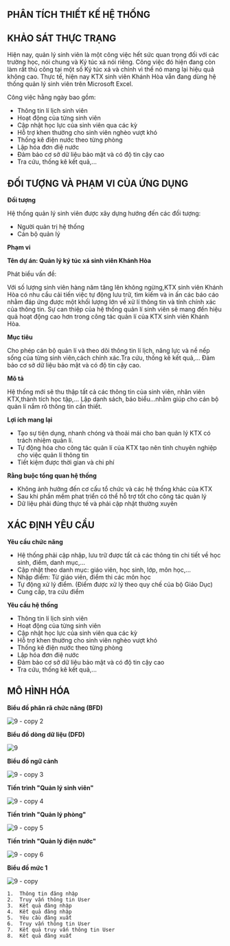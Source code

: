 ﻿## PHÂN TÍCH THIẾT KẾ HỆ THỐNG

## KHẢO SÁT THỰC TRẠNG

Hiện nay, quản lý sinh viên là một công việc hết sức quan trọng đối với các trường học,
nói chung và Ký túc xá nói riêng. Công việc đó hiện đang còn làm rất thủ công tại một 
số Ký túc xá và chính vì thế nó mang lại hiệu quả không cao. 
Thực tế, hiện nay KTX sinh viên Khánh Hòa
vẫn đang dùng hệ thống quản lý sinh viên trên Microsoft Excel. 

Công việc hằng ngày bao gồm:
<ul>
  <li>Thông tin lí lịch sinh viên</li>
  <li>Hoạt động của từng sinh viên</li>
  <li>Cập nhật học lực của sinh viên qua các kỳ</li>
  <li>Hỗ trợ khen thưởng cho sinh viên nghèo vượt khó</li>
  <li>Thống kê điện nước theo từng phòng</li>
  <li>Lập hóa đơn điệ nước</li>
  <li>Đảm bảo cơ sở dữ liệu bảo mật và có độ tin cậy cao</li>
  <li>Tra cứu, thống kê kết quả,...</li>

</ul>

## ĐỐI TƯỢNG VÀ PHẠM VI CỦA ỨNG DỤNG

**Đối tượng**

Hệ thống quản lý sinh viên được xây dựng hướng đến các đối tượng:

<ul>
  <li>Người quản trị hệ thống</li>
  <li>Cán bộ quản lý</li>
</ul>

**Phạm vi**

**Tên dự án: Quản lý ký túc xá sinh viên Khánh Hòa**

Phát biểu vấn đề: 

Với số lượng sinh viên hàng năm tăng lên không ngừng,KTX sinh viên Khánh Hòa có nhu 
cầu cải tiến việc tự động lưu trữ, tìm kiếm và in ấn các báo 
cáo nhằm đáp ứng được một khối lượng lớn về xử lí thông tin và tính chính xác 
của thông tin. Sự can thiệp của hệ thống quản lí sinh viên sẽ mang đến hiệu quả hoạt động cao hơn 
trong công tác quản lí của KTX sinh viên Khánh Hòa.

**Mục tiêu**

Cho phép cán bộ quản lí và theo dõi thông tin lí lịch, 
năng lực và nề nếp sống của từng sinh viên,cách chính xác.Tra cứu, thống kê kết quả,...
Đảm bảo cơ sở dữ liệu bảo mật và có độ tin cậy cao.  

**Mô tả**

Hệ thống mới sẽ thu thập tất cả các thông tin của sinh viên, 
nhân viên KTX,thành tích học tập,…
Lập danh sách, báo biểu…nhằm giúp cho cán bộ quản lí 
nắm rõ thông tin cần thiết.

**Lợi ích mang lại**

<ul>
  <li>Tạo sự tiện dụng, nhanh chóng và thoải mái cho ban quản lý KTX có trách nhiệm quản lí.</li>
  <li>Tự động hóa cho công tác quản lí của KTX tạo nên tính chuyên nghiệp cho việc quản lí thông tin</li>
  <li>Tiết kiệm được thời gian và chi phí</li>

</ul>

**Rằng buộc tổng quan hệ thống**

<ul>
  <li>Không ảnh hưởng đến cơ cấu tổ chức và các hệ thống khác của KTX</li>
  <li>Sau khi phần mềm phat triển có thể hỗ trợ tốt cho công tác quản lý</li>
  <li>Dữ liệu phải đúng thực tế và phải cập nhật thường xuyên</li>
</ul>

## XÁC ĐỊNH YÊU CẦU

**Yêu cầu chức năng**
<ul>
  <li>Hệ thống phải cập nhập, lưu trữ được tất cả các thông tin chi tiết về học sinh, điểm, danh mục,…</li>
  <li>Cập nhật theo danh mục: giáo viên, học sinh, lớp, môn học,…</li>
  <li>Nhập điểm: Từ giáo viên, điểm thi các môn học</li>
  <li>Tự động xử lý điểm. (Điểm được xử lý theo quy chế của bộ Giáo Dục)</li>
  <li>Cung cấp, tra cứu điểm </li>
</ul>

**Yêu cầu hệ thống**
<ul>
  <li>Thông tin lí lịch sinh viên</li>
  <li>Hoạt động của từng sinh viên</li>
  <li>Cập nhật học lực của sinh viên qua các kỳ</li>
  <li>Hỗ trợ khen thưởng cho sinh viên nghèo vượt khó</li>
  <li>Thống kê điện nước theo từng phòng</li>
  <li>Lập hóa đơn điệ nước</li>
  <li>Đảm bảo cơ sở dữ liệu bảo mật và có độ tin cậy cao</li>
  <li>Tra cứu, thống kê kết quả,...</li>
</ul>

## MÔ HÌNH HÓA

**Biểu đồ phân rã chức năng (BFD)**

![9 - copy 2](https://user-images.githubusercontent.com/27652065/27638144-70b138f6-5c3c-11e7-8a29-1fa053e5d001.png)


**Biểu đồ dòng dữ liệu (DFD)**

![9](https://user-images.githubusercontent.com/27652065/27535201-06edeb20-5a94-11e7-933b-0e636c5a0a1b.png)

**Biểu đồ ngữ cảnh**

![9 - copy 3](https://user-images.githubusercontent.com/27652065/27638189-a22c820a-5c3c-11e7-8b77-fbe464ec29d5.png)
	

**Tiến trình "Quản lý sinh viên"**

![9 - copy 4](https://user-images.githubusercontent.com/27652065/27638260-d499907a-5c3c-11e7-88ca-4a7a41ef27ad.png)


**Tiến trình "Quản lý phòng"**

![9 - copy 5](https://user-images.githubusercontent.com/27652065/27638339-18124626-5c3d-11e7-9fa9-fae3f4521f8c.png)


**Tiến trình "Quản lý điện nước"**


![9 - copy 6](https://user-images.githubusercontent.com/27652065/27638382-424c6ac0-5c3d-11e7-92a2-fdb91535d214.png)


**Biểu đồ mức 1**


![9 - copy](https://user-images.githubusercontent.com/27652065/27638539-ce2b8288-5c3d-11e7-839d-898f8fcf5c73.png)

	1.	Thông tin đăng nhập
	2.	Truy vấn thông tin User
	3.	Kết quả đăng nhập
	4.	Kết quả đăng nhập
	5.	Yêu cầu đăng xuất
	6.	Truy vấn thông tin User
	7.	Kết quả truy vấn thông tin User
	8.	Kết quả đăng xuất




